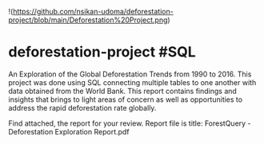 !(https://github.com/nsikan-udoma/deforestation-project/blob/main/Deforestation%20Project.png)

# deforestation-project #SQL
An Exploration of the Global Deforestation Trends from 1990 to 2016. This project was done using SQL connecting multiple tables to one another with data obtained from the World Bank. This report contains findings and insights that brings to light areas of concern as well as opportunities to address the rapid deforestation rate globally.

Find attached, the report for your review. Report file is title: ForestQuery - Deforestation Exploration Report.pdf
